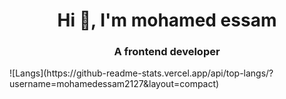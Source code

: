 
<h1 align="center">Hi 👋, I'm mohamed essam</h1>
<h3 align="center">A frontend developer</h3>
![Langs](https://github-readme-stats.vercel.app/api/top-langs/?username=mohamedessam2127&layout=compact)

